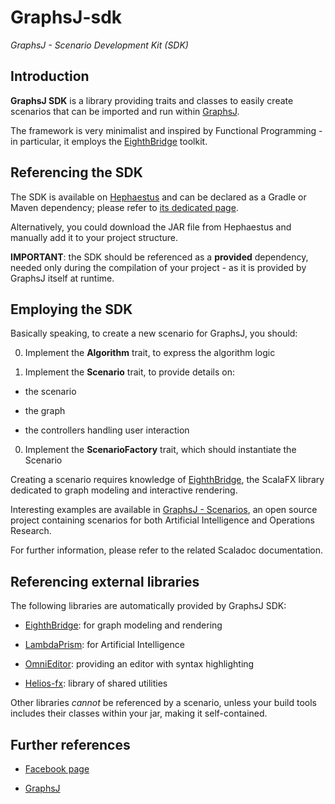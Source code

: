 # GraphsJ-sdk

*GraphsJ - Scenario Development Kit (SDK)*


## Introduction

**GraphsJ SDK** is a library providing traits and classes to easily create scenarios that can be imported and run within [GraphsJ](http://gianlucacosta.info/GraphsJ/).

The framework is very minimalist and inspired by Functional Programming - in particular, it employs the [EighthBridge](https://github.com/giancosta86/EighthBridge) toolkit.


## Referencing the SDK

The SDK is available on [Hephaestus](https://bintray.com/giancosta86/Hephaestus) and can be declared as a Gradle or Maven dependency; please refer to [its dedicated page](https://bintray.com/giancosta86/Hephaestus/GraphsJ-sdk).

Alternatively, you could download the JAR file from Hephaestus and manually add it to your project structure.

**IMPORTANT**: the SDK should be referenced as a **provided** dependency, needed only during the compilation of your project - as it is provided by GraphsJ itself at runtime.


## Employing the SDK

Basically speaking, to create a new scenario for GraphsJ, you should:

0. Implement the **Algorithm** trait, to express the algorithm logic

0. Implement the **Scenario** trait, to provide details on:
  * the scenario

  * the graph

  * the controllers handling user interaction

0. Implement the **ScenarioFactory** trait, which should instantiate the Scenario

Creating a scenario requires knowledge of [EighthBridge](https://github.com/giancosta86/EighthBridge), the ScalaFX library dedicated to graph modeling and interactive rendering.


Interesting examples are available in [GraphsJ - Scenarios](https://bintray.com/giancosta86/Hephaestus/GraphsJ-scenarios), an open source project containing scenarios for both Artificial Intelligence and Operations Research.

For further information, please refer to the related Scaladoc documentation.


## Referencing external libraries

The following libraries are automatically provided by GraphsJ SDK:

* [EighthBridge](https://github.com/giancosta86/EighthBridge): for graph modeling and rendering

* [LambdaPrism](https://github.com/giancosta86/LambdaPrism): for Artificial Intelligence

* [OmniEditor](https://github.com/giancosta86/OmniEditor): providing an editor with syntax highlighting

* [Helios-fx](https://github.com/giancosta86/Helios-fx): library of shared utilities


Other libraries *cannot* be referenced by a scenario, unless your build tools includes their classes within your jar, making it self-contained.


## Further references

* [Facebook page](https://www.facebook.com/graphsj)

* [GraphsJ](https://github.com/giancosta86/GraphsJ)
